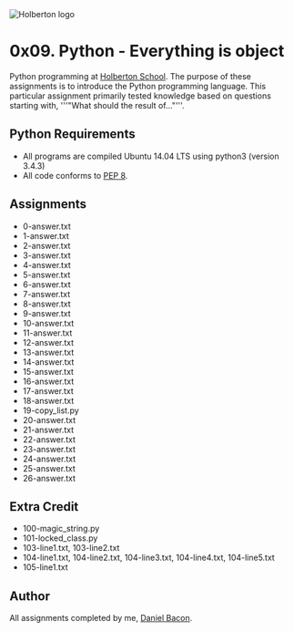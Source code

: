 <img src="https://www.holbertonschool.com/assets/holberton-logo-1cc451260ca3cd297def53f2250a9794810667c7ca7b5fa5879a569a457bf16f.png" alt="Holberton logo">

0x09. Python - Everything is object
===================================
Python programming at [Holberton School](https://www.holbertonschool.com). The purpose of these assignments is to introduce the Python programming language. This particular assignment primarily tested knowledge based on questions starting with, 
'''"What should the result of..."'''.

Python Requirements
-------------------
* All programs are compiled Ubuntu 14.04 LTS using python3 (version 3.4.3)
* All code conforms to [PEP 8](https://www.python.org/dev/peps/pep-0008/).

Assignments
-----------
* 0-answer.txt
* 1-answer.txt
* 2-answer.txt
* 3-answer.txt
* 4-answer.txt
* 5-answer.txt
* 6-answer.txt
* 7-answer.txt
* 8-answer.txt
* 9-answer.txt
* 10-answer.txt
* 11-answer.txt
* 12-answer.txt
* 13-answer.txt
* 14-answer.txt
* 15-answer.txt
* 16-answer.txt
* 17-answer.txt
* 18-answer.txt
* 19-copy_list.py
* 20-answer.txt
* 21-answer.txt
* 22-answer.txt
* 23-answer.txt
* 24-answer.txt
* 25-answer.txt
* 26-answer.txt

Extra Credit
------------
* 100-magic_string.py
* 101-locked_class.py
* 103-line1.txt, 103-line2.txt
* 104-line1.txt, 104-line2.txt, 104-line3.txt, 104-line4.txt, 104-line5.txt
* 105-line1.txt

Author
------
All assignments completed by me, [Daniel Bacon](https://github.com/dfbacon).
